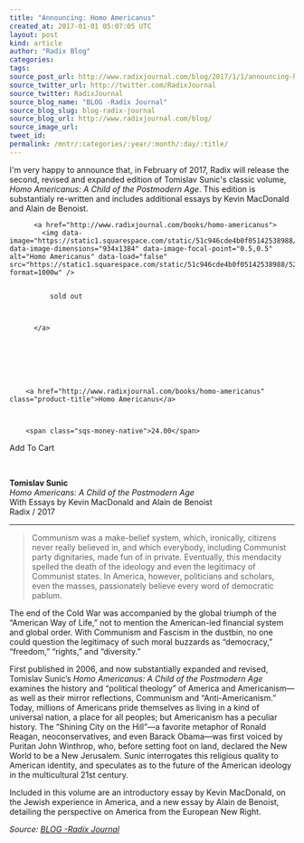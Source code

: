```yaml
---
title: "Announcing: Homo Americanus"
created_at: 2017-01-01 05:07:05 UTC
layout: post
kind: article
author: "Radix Blog"
categories: 
tags: 
source_post_url: http://www.radixjournal.com/blog/2017/1/1/announcing-homo-americanus
source_twitter_url: http://twitter.com/RadixJournal
source_twitter: RadixJournal
source_blog_name: "BLOG -Radix Journal"
source_blog_slug: blog-radix-journal
source_blog_url: http://www.radixjournal.com/blog/
source_image_url: 
tweet_id:
permalink: /mntr/:categories/:year/:month/:day/:title/
---
```

<p>I'm very happy to announce that, in February of 2017, Radix will release the second, revised and expanded edition of Tomislav Sunic's classic volume, <em>Homo Americanus: A Child of the Postmodern Age</em>. This edition is substantialy re-written and includes additional essays by Kevin MacDonald and Alain de Benoist.  </p>




  

    
        
        
          <a href="http://www.radixjournal.com/books/homo-americanus">
            <img data-image="https://static1.squarespace.com/static/51c946cde4b0f05142538988/529a713ee4b0a2f014169403/58684b27197aea52833bf0cc/1483246823964/" data-image-dimensions="934x1384" data-image-focal-point="0.5,0.5" alt="Homo Americanus" data-load="false" src="https://static1.squarespace.com/static/51c946cde4b0f05142538988/529a713ee4b0a2f014169403/58684b27197aea52833bf0cc/1483246823964/?format=1000w" />

            
              sold out
            

            
          </a>
        
        
    

    

      
        <a href="http://www.radixjournal.com/books/homo-americanus" class="product-title">Homo Americanus</a>
      

      
        <span class="sqs-money-native">24.00</span>
      

      

      
        







Add To Cart


      

    

  



&nbsp;<p><strong>Tomislav Sunic</strong><br><em>Homo Americans: A Child of the Postmodern Age</em><br>With Essays by Kevin MacDonald and Alain de Benoist<br>Radix / 2017  </p>
<hr>
<blockquote>
<p>Communism was a make-belief system, which, ironically, citizens never really believed in, and which everybody, including Communist party dignitaries, made fun of in private. Eventually, this mendacity spelled the death of the ideology and even the legitimacy of Communist states. In America, however, politicians and scholars, even the masses, passionately believe every word of democratic pablum.</p>
</blockquote>
<p>The end of the Cold War was accompanied by the global triumph of the “American Way of Life,” not to mention the American-led financial system and global order. With Communism and Fascism in the dustbin, no one could question the legitimacy of such moral buzzards as “democracy,” “freedom,” “rights,” and “diversity.”      </p>
<p>First published in 2006, and now substantially expanded and revised, Tomislav Sunic’s <em>Homo Americanus: A Child of the Postmodern Age</em> examines the history and “political theology” of America and Americanism—as well as their mirror reflections, Communism and “Anti-Americanism.”  Today, millions of Americans pride themselves as living in a kind of universal nation, a place for all peoples; but Americanism has a peculiar history. The “Shining City on the Hill”—a favorite metaphor of Ronald Reagan, neoconservatives, and even Barack Obama—was first voiced by Puritan John Winthrop, who, before setting foot on land, declared the New World to be a New Jerusalem. Sunic interrogates this religious quality to American identity, and speculates as to the future of the American ideology in the multicultural 21st century. </p>
<p>Included in this volume are an introductory essay by Kevin MacDonald, on the Jewish experience in America, and a new essay by Alain de Benoist, detailing the perspective on America from the European New Right.    </p><div class="">
    <i>Source: <a href="http://www.radixjournal.com/blog/">BLOG -Radix Journal</a></i>
</div>
